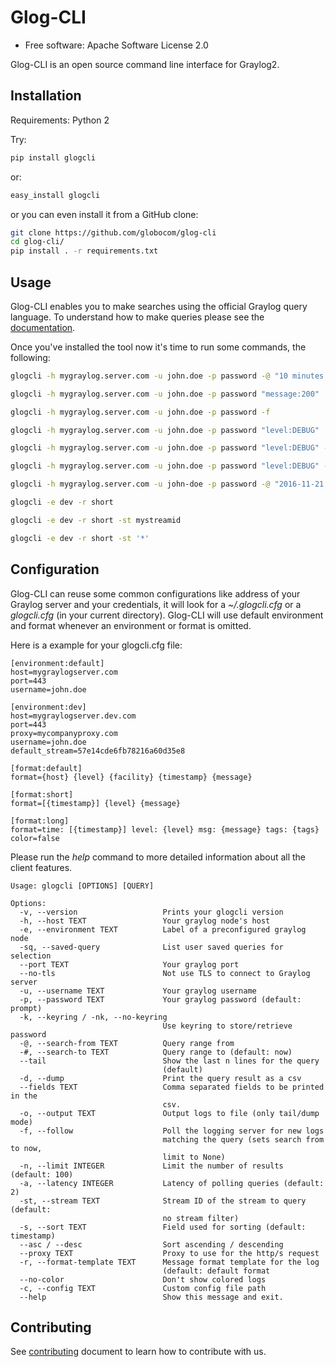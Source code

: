 Glog-CLI
===============================

* Free software: Apache Software License 2.0

Glog-CLI is an open source command line interface for Graylog2.

## Installation

Requirements: Python 2

Try:

```bash
pip install glogcli
```

or:

```bash
easy_install glogcli
```

or you can even install it from a GitHub clone:

```bash
git clone https://github.com/globocom/glog-cli
cd glog-cli/
pip install . -r requirements.txt
```

## Usage

Glog-CLI enables you to make searches using the official Graylog query language. To understand how to make queries 
please see the [documentation](https://archivedocs.graylog.org/en/3.2/pages/queries.html).

Once you've installed the tool now it's time to run some commands, the following:

```bash
glogcli -h mygraylog.server.com -u john.doe -p password -@ "10 minutes ago" "source:my-app-server"
```

```bash
glogcli -h mygraylog.server.com -u john.doe -p password "message:200"
```
```bash
glogcli -h mygraylog.server.com -u john.doe -p password -f
```

```bash
glogcli -h mygraylog.server.com -u john.doe -p password "level:DEBUG"
```

```bash
glogcli -h mygraylog.server.com -u john.doe -p password "level:DEBUG" -f
```

```bash
glogcli -h mygraylog.server.com -u john.doe -p password "level:DEBUG" -d --fields timestamp,level,message -o dump.csv
```

```bash
glogcli -h mygraylog.server.com -u john-doe -p password -@ "2016-11-21 00:00:00" -# "2016-11-21 01:00:00" 'message:blabla'
```

```bash
glogcli -e dev -r short
```

```bash
glogcli -e dev -r short -st mystreamid
```

```bash
glogcli -e dev -r short -st '*'
```


## Configuration


Glog-CLI can reuse some common configurations like address of your Graylog server and your credentials, it will look for a
*~/.glogcli.cfg* or a *glogcli.cfg* (in your current directory). Glog-CLI will use default environment and format 
whenever an environment or format is omitted.

Here is a example for your glogcli.cfg file:

```
[environment:default]
host=mygraylogserver.com
port=443
username=john.doe

[environment:dev]
host=mygraylogserver.dev.com
port=443
proxy=mycompanyproxy.com
username=john.doe
default_stream=57e14cde6fb78216a60d35e8

[format:default]
format={host} {level} {facility} {timestamp} {message}
    
[format:short]
format=[{timestamp}] {level} {message}
    
[format:long]
format=time: [{timestamp}] level: {level} msg: {message} tags: {tags}
color=false
```

Please run the *help* command to more detailed information about all the client features.

```
Usage: glogcli [OPTIONS] [QUERY]

Options:
  -v, --version                   Prints your glogcli version
  -h, --host TEXT                 Your graylog node's host
  -e, --environment TEXT          Label of a preconfigured graylog node
  -sq, --saved-query              List user saved queries for selection
  --port TEXT                     Your graylog port
  --no-tls                        Not use TLS to connect to Graylog server
  -u, --username TEXT             Your graylog username
  -p, --password TEXT             Your graylog password (default: prompt)
  -k, --keyring / -nk, --no-keyring
                                  Use keyring to store/retrieve password
  -@, --search-from TEXT          Query range from
  -#, --search-to TEXT            Query range to (default: now)
  --tail                          Show the last n lines for the query
                                  (default)
  -d, --dump                      Print the query result as a csv
  --fields TEXT                   Comma separated fields to be printed in the
                                  csv.
  -o, --output TEXT               Output logs to file (only tail/dump mode)
  -f, --follow                    Poll the logging server for new logs
                                  matching the query (sets search from to now,
                                  limit to None)
  -n, --limit INTEGER             Limit the number of results (default: 100)
  -a, --latency INTEGER           Latency of polling queries (default: 2)
  -st, --stream TEXT              Stream ID of the stream to query (default:
                                  no stream filter)
  -s, --sort TEXT                 Field used for sorting (default: timestamp)
  --asc / --desc                  Sort ascending / descending
  --proxy TEXT                    Proxy to use for the http/s request
  -r, --format-template TEXT      Message format template for the log
                                  (default: default format
  --no-color                      Don't show colored logs
  -c, --config TEXT               Custom config file path
  --help                          Show this message and exit.
  ```

## Contributing
See [contributing](https://github.com/globocom/glog-cli/blob/master/CONTRIBUTING.rst) document to learn how to contribute with us.
